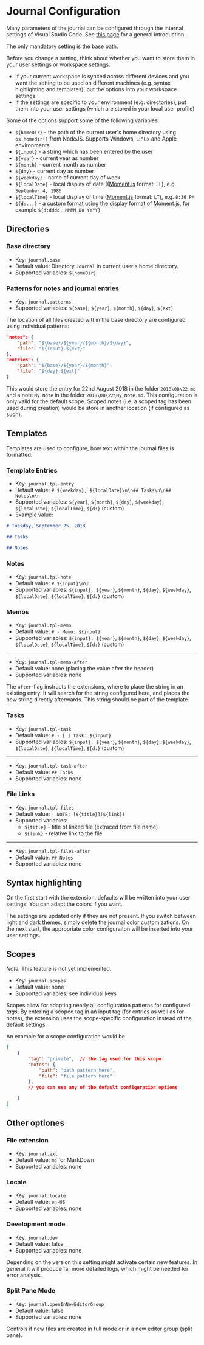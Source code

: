 # Journal Configuration

Many parameters of the journal can be configured through the internal settings of Visual Studio Code. See [this page](https://code.visualstudio.com/docs/getstarted/settings) for a general introduction. 

The only mandatory setting is the base path.

Before you change a setting, think about whether you want to store them in your user settings or workspace settings. 
* If your current workspace is synced across different devices and you want the setting to be used on different machines (e.g. syntax highlighting and templates), put the options into your workspace settings. 
* If the settings are specific to your environment (e.g. directories), put them into your user settings (which are stored in your local user profile)  

Some of the options support some of the following variables: 
* `${homeDir}` - the path of the current user's home directory using `os.homedir()` from NodeJS. Supports Windows, Linux and Apple environments.
* `${input}` - a string which has been entered by the user
* `${year}` - current year as number
* `${month}` - current month as number
* `${day}` - current day as number
* `${weekday}` - name of current day of week
* `${localDate}` - local display of date (([Moment.js](https://momentjs.com/docs/#/displaying/format/) format: `LL`), e.g. `September 4, 1986` 
* `${localTime}` - local display of time  ([Moment.js](https://momentjs.com/docs/#/displaying/format/) format: `LT`), e.g. `8:30 PM`
 * `${d:...}` - a custom format using the display format of [Moment.js](https://momentjs.com/docs/#/displaying/format/), for example `${d:dddd, MMMM Do YYYY}`


## Directories

### Base directory 
* Key: `journal.base`
* Default value:  Directory `Journal` in current user's home directory. 
* Supported variables: `${homeDir}` 

### Patterns for notes and journal entries
* Key: `journal.patterns`
* Supported variables: `${base}`, `${year}`, `${month}`, `${day}`, `${ext}`

The location of all files created within the base directory are configured using individual patterns: 

```json
"notes": {
    "path": "${base}/${year}/${month}/${day}",
    "file": "${input}.${ext}"
},
"entries": {
    "path": "${base}/${year}/${month}",
    "file": "${day}.${ext}"
}
```

This would store the entry for 22nd August 2018 in the folder `2018\08\22.md` and a note `My Note` in the folder `2018\08\22\My_Note.md`. This configuration is only valid for the default scope. Scoped notes (i.e. a scoped tag has been used during creation) would be store in another location (if configured as such). 


## Templates
Templates are used to configure, how text within the journal files is formatted. 

### Template Entries
* Key: `journal.tpl-entry`
* Default value:  `# ${weekday}, ${localDate}\n\n## Tasks\n\n## Notes\n\n`
* Supported variables: `${year}`, `${month}`, `${day}`, `${weekday}`, `${localDate}`, `${localTime}`, `${d:}` (custom)
* Example value:  
```markdown
# Tuesday, September 25, 2018

## Tasks

## Notes
```





### Notes
* Key: `journal.tpl-note`
* Default value:  `# ${input}\n\n`
* Supported variables:  `${input}, ${year}`, `${month}`, `${day}`, `${weekday}`, `${localDate}`, `${localTime}`, `${d:}` (custom)

### Memos
* Key: `journal.tpl-memo`
* Default value:  `# - Memo: ${input}`
* Supported variables:  `${input}, ${year}`, `${month}`, `${day}`, `${weekday}`, `${localDate}`, `${localTime}`, `${d:}` (custom)
---
* Key: `journal.tpl-memo-after`
* Default value:  none (placing the value after the header)
* Supported variables:  none

The `after`-flag instructs the extensions, where to place the string in an existing entry. It will search for the string configured here, and places the new string directly afterwards. This string should be part of the template. 


### Tasks
* Key: `journal.tpl-task`
* Default value:  `# - [ ] Task: ${input}`
* Supported variables:  `${input}, ${year}`, `${month}`, `${day}`, `${weekday}`, `${localDate}`, `${localTime}`, `${d:}` (custom)
---
* Key: `journal.tpl-task-after`
* Default value:  `## Tasks` 
* Supported variables:  none


### File Links
* Key: `journal.tpl-files`
* Default value:  `- NOTE: [${title}](${link})`
* Supported variables:  
   * `${title}` - title of linked file (extraced from file name)
   * `${link}` - relative link to the file
---
* Key: `journal.tpl-files-after`
* Default value:  `## Notes` 
* Supported variables:  none

## Syntax highlighting
On the first start with the extension, defaults will be written into your user settings. You can adapt the colors if you want. 

The settings are updated only if they are not present. If you switch between light and dark themes, simply delete the journal color customizations. On the next start, the appropriate color configuraiton will be inserted into your user settings. 

## Scopes
*Note:* This feature is not yet implemented. 

* Key: `journal.scopes`
* Default value:  none
* Supported variables: see individual keys



Scopes allow for adapting nearly all configuration patterns for configured *tags*. By entering a scoped tag in an input tag (for entries as well as for notes), the extension uses the scope-specific configuration instead of the default settings. 

An example for a scope configuration would be

```json
[
    {
        "tag": "private",  // the tag used for this scope
        "notes": {
            "path": "path pattern here",
            "file": "file pattern here"
        },
        // you can use any of the default configuration options

    }
]


```


## Other optiones

### File extension
* Key: `journal.ext`
* Default value:  `md` for MarkDown
* Supported variables: none 

### Locale
* Key: `journal.locale`
* Default value:  `en-US` 
* Supported variables: none

### Development mode
* Key: `journal.dev`
* Default value:  false
* Supported variables: none

Depending on the version this setting might activate certain new features. In general it will produce far more detailed logs, which might be needed for error analysis. 


### Split Pane Mode
* Key: `journal.openInNewEditorGroup`
* Default value:  false
* Supported variables: none

Controls if new files are created in full mode or in a new editor group (split pane). 
